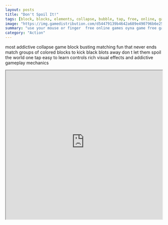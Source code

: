 ```yaml
---
layout: posts
title: "Don't Spoil It!"
tags: [block, blocks, elements, collapse, bubble, tap, free, online, games, oyna, game, free, games, play, play, games]
image: "https://img.gamedistribution.com/d54479139b4642a689e490796b6e252b-512x512.jpeg"
summary: "use your mouse or finger  free online games oyna game free games play play games"
category: "Action"
---
```


most addictive collapse game block busting matching fun that never ends match groups of colored blocks to kick black blots away don t let them spoil the world one tap easy to learn controls rich visual effects and addictive gameplay mechanics

<iframe width="100%" height="480px;" src="https://html5.gamedistribution.com/d54479139b4642a689e490796b6e252b/"></iframe>